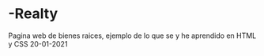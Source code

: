 # -Realty
Pagina web de bienes raices, ejemplo de lo que se y he aprendido en HTML y CSS 20-01-2021
